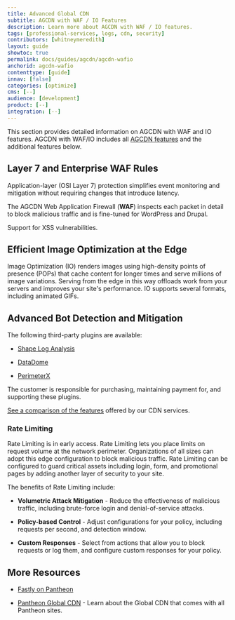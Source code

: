 ```yaml
---
title: Advanced Global CDN
subtitle: AGCDN with WAF / IO Features
description: Learn more about AGCDN with WAF / IO features.
tags: [professional-services, logs, cdn, security]
contributors: [whitneymeredith]
layout: guide
showtoc: true
permalink: docs/guides/agcdn/agcdn-wafio
anchorid: agcdn-wafio
contenttype: [guide]
innav: [false]
categories: [optimize]
cms: [--]
audience: [development]
product: [--]
integration: [--]
---
```


This section provides detailed information on AGCDN with WAF and IO features. AGCDN with WAF/IO includes all [AGCDN features](/guides/agcdn/agcdn-features) and the additional features below.

## Layer 7 and Enterprise WAF Rules

Application-layer (OSI Layer 7) protection simplifies event monitoring and mitigation without requiring changes that introduce latency.

The AGCDN Web Application Firewall (**WAF**) inspects each packet in detail to block malicious traffic and is fine-tuned for WordPress and Drupal.

Support for XSS vulnerabilities.

## Efficient Image Optimization at the Edge

Image Optimization (IO) renders images using high-density points of presence (POPs) that cache content for longer times and serve millions of image variations. Serving from the edge in this way offloads work from your servers and improves your site's performance. IO supports several formats, including animated GIFs.

## Advanced Bot Detection and Mitigation 

The following third-party plugins are available:
  
- [Shape Log Analysis](https://devcentral.f5.com/s/articles/How-to-Setup-Shape-Log-Analysis-in-Fastly?page=1)

- [DataDome](https://docs.datadome.co/docs/module-fastly)

- [PerimeterX](https://www.fastly.com/products/cloud-security/bot-detection)

The customer is responsible for purchasing, maintaining payment for, and supporting these plugins.

[See a comparison of the features](https://pantheon.io/product/advanced-global-cdn#pricing-matrix-wrapper) offered by our CDN services.

### Rate Limiting 

Rate Limiting is in early access. Rate Limiting lets you place limits on request volume at the network perimeter. Organizations of all sizes can adopt this edge configuration to block malicious traffic. Rate Limiting can be configured to guard critical assets including login, form, and promotional pages by adding another layer of security to your site.

The benefits of Rate Limiting include:

- **Volumetric Attack Mitigation** - Reduce the effectiveness of malicious traffic, including brute-force login and denial-of-service attacks.

- **Policy-based Control** - Adjust configurations for your policy, including requests per second, and detection window.

- **Custom Responses** - Select from actions that allow you to block requests or log them, and configure custom responses for your policy.


## More Resources

- [Fastly on Pantheon](/guides/fastly-pantheon)

- [Pantheon Global CDN](/guides/global-cdn) - Learn about the Global CDN that comes with all Pantheon sites.
